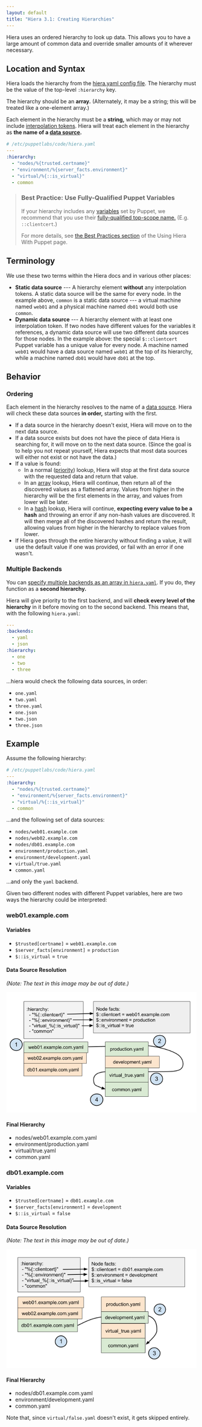 ```yaml
---
layout: default
title: "Hiera 3.1: Creating Hierarchies"
---
```


[config]: ./configuring.html
[variables]: ./variables.html
[data]: ./data_sources.html


[priority]: ./lookup_types.html#priority-default
[array]: ./lookup_types.html#array-merge
[hash]: ./lookup_types.html#hash-merge
[qualified_var]: /puppet/latest/reference/lang_variables.html#accessing-out-of-scope-variables

Hiera uses an ordered hierarchy to look up data. This allows you to have a large amount of common data and override smaller amounts of it wherever necessary.

Location and Syntax
-----

Hiera loads the hierarchy from the [hiera.yaml config file][config]. The hierarchy must be the value of the top-level `:hierarchy` key.

The hierarchy should be an **array.** (Alternately, it may be a string; this will be treated like a one-element array.)

Each element in the hierarchy must be a **string,** which may or may not include [interpolation tokens][variables]. Hiera will treat each element in the hierarchy as **the name of a [data source][data].**

~~~ yaml
# /etc/puppetlabs/code/hiera.yaml
---
:hierarchy:
  - "nodes/%{trusted.certname}"
  - "environment/%{server_facts.environment}"
  - "virtual/%{::is_virtual}"
  - common
~~~

> ### Best Practice: Use Fully-Qualified Puppet Variables
>
> If your hierarchy includes any [variables][] set by Puppet, we recommend that you use their [fully-qualified top-scope name.][qualified_var] (E.g. `::clientcert`.)
>
> For more details, see [the Best Practices section](./puppet.html#best-practices) of the Using Hiera With Puppet page.

Terminology
-----

We use these two terms within the Hiera docs and in various other places:

* **Static data source** --- A hierarchy element **without** any interpolation tokens. A static data source will be the same for every node. In the example above, `common` is a static data source --- a virtual machine named `web01` and a physical machine named `db01` would both use `common`.
* **Dynamic data source** --- A hierarchy element with at least one interpolation token. If two nodes have different values for the variables it references, a dynamic data source will use two different data sources for those nodes. In the example above: the special `$::clientcert` Puppet variable has a unique value for every node. A machine named `web01` would have a data source named `web01` at the top of its hierarchy, while a machine named `db01` would have `db01` at the top.

Behavior
-----

### Ordering

Each element in the hierarchy resolves to the name of a [data source][data]. Hiera will check these data sources **in order,** starting with the first.

* If a data source in the hierarchy doesn't exist, Hiera will move on to the next data source.
* If a data source exists but does not have the piece of data Hiera is searching for, it will move on to the next data source. (Since the goal is to help you not repeat yourself, Hiera expects that most data sources will either not exist or not have the data.)
* If a value is found:
    * In a normal ([priority][]) lookup, Hiera will stop at the first data source with the requested data and return that value.
    * In an [array][] lookup, Hiera will continue, then return all of the discovered values as a flattened array. Values from higher in the hierarchy will be the first elements in the array, and values from lower will be later.
    * In a [hash][] lookup, Hiera will continue, **expecting every value to be a hash** and throwing an error if any non-hash values are discovered. It will then merge all of the discovered hashes and return the result, allowing values from higher in the hierarchy to replace values from lower.
* If Hiera goes through the entire hierarchy without finding a value, it will use the default value if one was provided, or fail with an error if one wasn't.

### Multiple Backends

You can [specify multiple backends as an array in `hiera.yaml`][config]. If you do, they function as a **second hierarchy.**

Hiera will give priority to the first backend, and will **check every level of the hierarchy** in it before moving on to the second backend. This means that, with the following `hiera.yaml`:

~~~ yaml
---
:backends:
  - yaml
  - json
:hierarchy:
  - one
  - two
  - three
~~~

...hiera would check the following data sources, in order:

* `one.yaml`
* `two.yaml`
* `three.yaml`
* `one.json`
* `two.json`
* `three.json`

Example
-----

Assume the following hierarchy:

~~~ yaml
# /etc/puppetlabs/code/hiera.yaml
---
:hierarchy:
  - "nodes/%{trusted.certname}"
  - "environment/%{server_facts.environment}"
  - "virtual/%{::is_virtual}"
  - common
~~~

...and the following set of data sources:

* `nodes/web01.example.com`
* `nodes/web02.example.com`
* `nodes/db01.example.com`
* `environment/production.yaml`
* `environment/development.yaml`
* `virtual/true.yaml`
* `common.yaml`

...and only the `yaml` backend.

Given two different nodes with different Puppet variables, here are two ways the hierarchy could be interpreted:

### web01.example.com

#### Variables

- `$trusted[certname]` = `web01.example.com`
- `$server_facts[environment]` = `production`
- `$::is_virtual` = `true`

#### Data Source Resolution

_(Note: The text in this image may be out of date.)_

![A hierarchy interpreted for a node](./images/hierarchy1.png)

#### Final Hierarchy

- nodes/web01.example.com.yaml
- environment/production.yaml
- virtual/true.yaml
- common.yaml

### db01.example.com

#### Variables

- `$trusted[certname]` = `db01.example.com`
- `$server_facts[environment]` = `development`
- `$::is_virtual` = `false`

#### Data Source Resolution

_(Note: The text in this image may be out of date.)_

![The same hierarchy, interpreted for another node](./images/hierarchy2.png)

#### Final Hierarchy

- nodes/db01.example.com.yaml
- environment/development.yaml
- common.yaml

Note that, since `virtual/false.yaml` doesn't exist, it gets skipped entirely.
